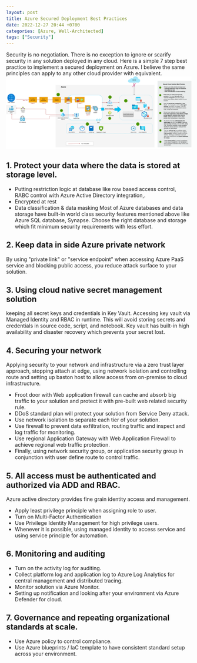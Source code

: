 ```yaml
---
layout: post
title: Azure Secured Deployment Best Practices
date: 2022-12-27 20:44 +0700
categories: [Azure, Well-Architected]
tags: ["Security"]
---
```

Security is no negotiation. There is no exception to ignore or scarify security in any solution deployed in any cloud. Here is a simple 7 step best practice to implement a secured deployment on Azure. I believe the same principles can apply to any other cloud provider with equivalent.
![Secured Deployment 7 steps best practice](/assets/img/posts/Azure-Secured-Deployment.png)
## 1. Protect your data where the data is stored at storage level.
- Putting restriction logic at database like row based access control, RABC control with Azure Active Directory integration,.
- Encrypted at rest
- Data classification & data masking
Most of Azure databases and data storage have built-in world class security features mentioned above like Azure SQL database, Synapse. Choose the right database and storage which fit minimum security requirements with less effort.

## 2. Keep data in side Azure private network
By using "private link" or "service endpoint" when accessing Azure PaaS service and blocking public access, you reduce attack surface to your solution.

## 3. Using cloud native secret management solution
keeping all secret keys and credentials in Key Vault. Accessing key vault via Managed Identity and RBAC in runtime. This will avoid storing secrets and credentials in source code, script, and notebook. Key vault has built-in high availability and disaster recovery which prevents your secret lost.

## 4. Securing your network
Applying security to your network and infrastructure via a zero trust layer approach, stopping attach at edge, using network isolation and controlling route and setting up baston host to allow access from on-premise to cloud infrastructure.
- Froot door with Web application firewall can cache and absorb big traffic to your solution and protect it with pre-built web related security rule.
- DDoS standard plan will protect your solution from Service Deny attack.
- Use network isolation to separate each tier of your solution.
- Use firewall to prevent data exfiltration, routing traffic and inspect and log traffic for monitoring.
- Use regional Application Gateway with Web Application Firewall to achieve regional web traffic protection.
- Finally, using network security group, or application security group in conjunction with user define route to control traffic.

## 5. All access must be authenticated and authorized via ADD and RBAC. 
Azure active directory provides fine grain identity access and management. 
- Apply least privilege principle when assigning role to user.
- Turn on Multi-Factor Authentication
- Use Privilege Identity Management for high privilege users. 
- Whenever it is possible, using managed identity to access service and using service principle for automation.

## 6. Monitoring and auditing
- Turn on the activity log for auditing.
- Collect platform log and application log to Azure Log Analytics for central management and distributed tracing. 
- Monitor solution via Azure Monitor. 
- Setting up notification and looking after your environment via Azure Defender for cloud.

## 7. Governance and repeating organizational standards at scale.
- Use Azure policy to control compliance. 
- Use Azure blueprints / IaC template to have consistent standard setup across your environment.

